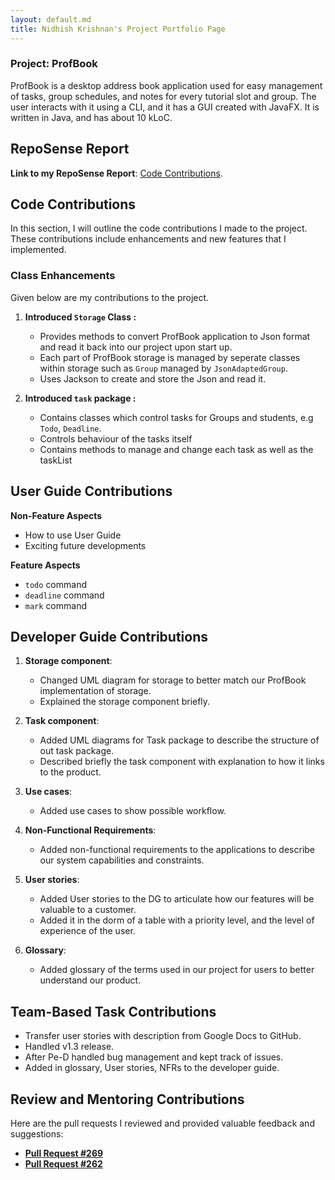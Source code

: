 ```yaml
---
layout: default.md
title: Nidhish Krishnan's Project Portfolio Page
---
```


### Project: ProfBook

ProfBook is a desktop address book application used for easy management of tasks, group schedules, and notes for every tutorial slot and group. The user interacts with it using a CLI, and it has a GUI created with JavaFX. It is written in Java, and has about 10 kLoC.

## RepoSense Report

**Link to my RepoSense Report**: 
[Code Contributions](https://nus-cs2103-ay2324s1.github.io/tp-dashboard/?search=Nid21cs&breakdown=false&sort=groupTitle%20dsc&sortWithin=title&since=2023-09-22&timeframe=commit&mergegroup=&groupSelect=groupByRepos).

## Code Contributions

In this section, I will outline the code contributions I made to the project. These contributions include enhancements
and new features that I implemented.

### Class Enhancements

Given below are my contributions to the project.

1. **Introduced `Storage` Class :**
   
    - Provides methods to convert ProfBook application to Json format and read it back into our project upon start up.
    - Each part of ProfBook storage is managed by seperate classes within storage such as `Group` managed by `JsonAdaptedGroup`.
    - Uses Jackson to create and store the Json and read it.

2. **Introduced `task` package :**
   
   - Contains classes which control tasks for Groups and students, e.g `Todo`, `Deadline`.
   - Controls behaviour of the tasks itself
   - Contains methods to manage and change each task as well as the taskList

## User Guide Contributions
**Non-Feature Aspects**

  - How to use User Guide  
  - Exciting future developments

**Feature Aspects**

- `todo` command 
- `deadline` command 
- `mark` command
## Developer Guide Contributions

1. **Storage component**:
   - Changed UML diagram for storage to better match our ProfBook implementation of storage.
   - Explained the storage component briefly.
   
2. **Task component**:
   - Added UML diagrams for Task package to describe the structure of out task package.
   - Described briefly the task component with explanation to how it links to the product.
   
3. **Use cases**:
   - Added use cases to show possible workflow.

4. **Non-Functional Requirements**:
   - Added non-functional requirements to the applications to describe our system capabilities and constraints.

5. **User stories**:
   - Added User stories to the DG to articulate how our features will be valuable to a customer.
   - Added it in the dorm of a table with a priority level, and the level of experience of the user.

6. **Glossary**:
   - Added glossary of the terms used in our project for users to better understand our product.

## Team-Based Task Contributions

* Transfer user stories with description from Google Docs to GitHub.
* Handled v1.3 release.
* After Pe-D handled bug management and kept track of issues.
* Added in glossary, User stories, NFRs to the developer  guide.

## Review and Mentoring Contributions

Here are the pull requests I reviewed and provided valuable feedback and suggestions:

- **[Pull Request #269](https://github.com/AY2324S1-CS2103T-W15-2/tp/pull/269)**
- **[Pull Request #262](https://github.com/AY2324S1-CS2103T-W15-2/tp/pull/262)**
